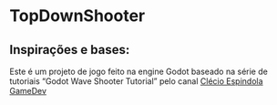 # TopDownShooter

## Inspirações e bases:
Este é um projeto de jogo feito na engine Godot baseado na série de tutoriais “Godot Wave Shooter Tutorial” pelo canal [Clécio Espindola GameDev](https://www.youtube.com/@clecioespindolagamedev)
